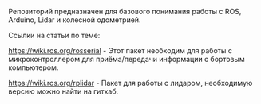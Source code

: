 Репозиторий предназначен для базового понимания работы с ROS, Arduino, Lidar и колесной одометрией.

Ссылки на статьи по теме:

https://wiki.ros.org/rosserial - Этот пакет необходим для работы с микроконтроллером для приёма/передачи информации с бортовым компьютером.

https://wiki.ros.org/rplidar   - Пакет для работы с лидаром, необходимую версию можно найти на гитхаб.
